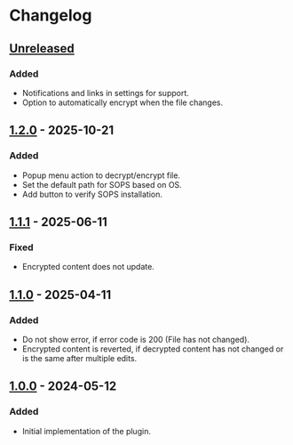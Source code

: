 # Changelog

## [Unreleased]

### Added

- Notifications and links in settings for support.
- Option to automatically encrypt when the file changes.

## [1.2.0] - 2025-10-21

### Added

- Popup menu action to decrypt/encrypt file.
- Set the default path for SOPS based on OS.
- Add button to verify SOPS installation.

## [1.1.1] - 2025-06-11

### Fixed

- Encrypted content does not update.

## [1.1.0] - 2025-04-11

### Added

- Do not show error, if error code is 200 (File has not changed).
- Encrypted content is reverted, if decrypted content has not changed or is the same after multiple edits.

## [1.0.0] - 2024-05-12

### Added

- Initial implementation of the plugin.

[Unreleased]: https://github.com/Blarc/sops-intellij-plugin/compare/v1.2.0...HEAD
[1.2.0]: https://github.com/Blarc/sops-intellij-plugin/compare/v1.1.1...v1.2.0
[1.1.1]: https://github.com/Blarc/sops-intellij-plugin/compare/v1.1.0...v1.1.1
[1.1.0]: https://github.com/Blarc/sops-intellij-plugin/compare/v1.0.0...v1.1.0
[1.0.0]: https://github.com/Blarc/sops-intellij-plugin/commits/v1.0.0
